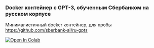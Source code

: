 ### Docker контейнер с GPT-3, обученным Сбербанком на русском корпусе



Минималистичный docker контейнер, для пробы https://github.com/sberbank-ai/ru-gpts

[![Open In Colab](https://colab.research.google.com/assets/colab-badge.svg)](https://colab.research.google.com/drive/1ymqjQLmboxK8NRfUfdOmGTWbkgz742Hm?usp=sharing)
